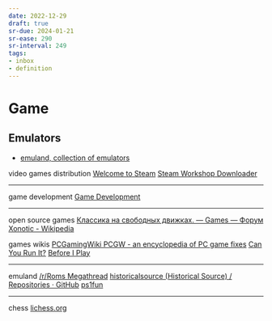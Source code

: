 ```yaml
---
date: 2022-12-29
draft: true
sr-due: 2024-01-21
sr-ease: 290
sr-interval: 249
tags:
- inbox
- definition
---
```


# Game

## Emulators


- [emuland, collection of emulators](./retroarch.md)

video games distribution [Welcome to Steam](https://store.steampowered.com/)
[Steam Workshop Downloader](https://steamworkshopdownloader.io/)


---

game development [Game Development](https://develop.games/)


---

open source games
[Классика на свободных движках. — Games — Форум](https://www.linux.org.ru/forum/games/11192801/page5?lastmod=1645313017678)
[Xonotic - Wikipedia](https://en.m.wikipedia.org/wiki/Xonotic)

games wikis
[PCGamingWiki PCGW - an encyclopedia of PC game fixes](https://www.pcgamingwiki.com/wiki/Home)
[Can You Run It?](http://www.systemrequirementslab.com/cyri/)
[Before I Play](https://beforeiplay.com/index.php?title=Main_Page)


---

emuland [/r/Roms Megathread](https://r-roms.github.io/)
[historicalsource (Historical Source) / Repositories · GitHub](https://github.com/historicalsource?tab=repositories)
[ps1fun](http://www.ps1fun.com/)


---

chess [lichess.org](http://ru.lichess.org/)